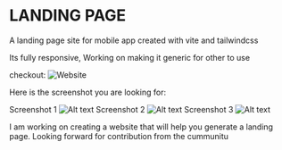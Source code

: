 # LANDING PAGE

A landing page site for mobile app created with vite and tailwindcss

Its fully responsive, Working on making it generic for other to use

checkout: ![Website](https://mugmoney.in)




Here is the screenshot you are looking for:

Screenshot 1
![Alt text](./img/image1.jpg?raw=true "Title")
Screenshot 2
![Alt text](./img/image2.jpg?raw=true "Title")
Screenshot 3
![Alt text](./img/image3.jpg?raw=true "Title")




I am working on creating a website that will help you generate a landing page.
Looking forward for contribution from the cummunitu
